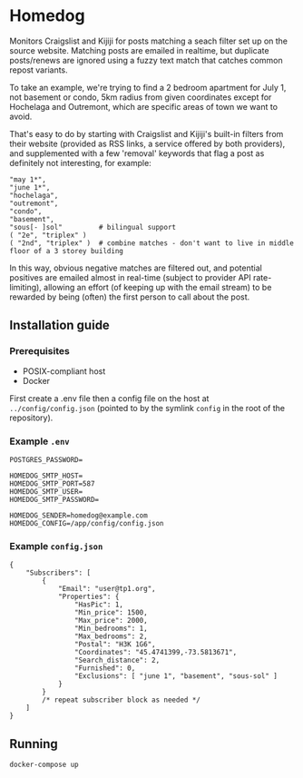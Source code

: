 # Homedog
Monitors Craigslist and Kijiji for posts matching a seach filter set up on the source website. Matching posts are emailed in realtime, but duplicate posts/renews are ignored using a fuzzy text match that catches common repost variants. 

To take an example, we're trying to find a 2 bedroom apartment for July 1, not basement or condo, 5km radius from given coordinates except for Hochelaga and Outremont, which are specific areas of town we want to avoid.

That's easy to do by starting with Craigslist and Kijiji's built-in filters from their website (provided as RSS links, a service offered by both providers), and supplemented with a few 'removal' keywords that flag a post as definitely not interesting, for example:

    "may 1*",
    "june 1*",
    "hochelaga",
    "outremont",
    "condo",
    "basement",
    "sous[- ]sol"         # bilingual support
    ( "2e", "triplex" )
    ( "2nd", "triplex" )  # combine matches - don't want to live in middle floor of a 3 storey building
    
In this way, obvious negative matches are filtered out, and potential positives are emailed almost in real-time (subject to provider API rate-limiting), allowing an effort (of keeping up with the email stream) to be rewarded by being (often) the first person to call about the post.

## Installation guide

### Prerequisites

- POSIX-compliant host
- Docker

First create a .env file then a config file on the host at `../config/config.json` (pointed to by the symlink `config` in the root of the repository).

### Example `.env`

    POSTGRES_PASSWORD=

    HOMEDOG_SMTP_HOST=
    HOMEDOG_SMTP_PORT=587
    HOMEDOG_SMTP_USER=
    HOMEDOG_SMTP_PASSWORD=
    
    HOMEDOG_SENDER=homedog@example.com
    HOMEDOG_CONFIG=/app/config/config.json

### Example `config.json`

    {
        "Subscribers": [
            {
                "Email": "user@tp1.org", 
                "Properties": {
                    "HasPic": 1,
                    "Min_price": 1500,
                    "Max_price": 2000,
                    "Min_bedrooms": 1,
                    "Max_bedrooms": 2,
                    "Postal": "H3K 1G6",
                    "Coordinates": "45.4741399,-73.5813671",
                    "Search_distance": 2,
                    "Furnished": 0,
                    "Exclusions": [ "june 1", "basement", "sous-sol" ]
                }
            }
            /* repeat subscriber block as needed */
        ]
    }

## Running

    docker-compose up
